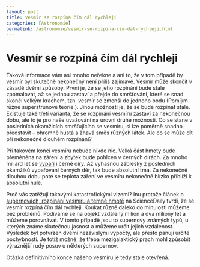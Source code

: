 ```yaml
---
layout: post
title: Vesmír se rozpíná čím dál rychleji
categories: [Astronomie]
permalink: /astronomie/vesmir-se-rozpina-cim-dal-rychleji.html
---
```

# Vesmír se rozpíná čím dál rychleji

Taková informace vám asi mnoho neřekne a ani to, že v tom případě by vesmír byl skutečně nekonečný není příliš zajímavé. Vesmír může skončit v zásadě dvěmi způsoby. První je, že se jeho rozpínání bude stále zpomalovat, až se jednou zastaví a přejde do smršťování, které se snad skončí velkým krachem, tzn. vesmír se zmenší do jednoho bodu (Pomíjím různé superstrunové teorie.). Jinou možností je, že se bude rozpínat stále. Existuje také třetí varianta, že se rozpínání vesmíru zastaví za nekonečnou dobu, ale to je pro naše uvažování na úrovni druhé možnosti. Co se stane v posledních okamžicích smršťujícího se vesmíru, si lze poměrně snadno představit – ohromně hustá a žhavá směs různých látek. Ale co se může dít při nekonečně dlouhém rozpínání?

Při takovém konci vesmíru nebude nikde nic. Velká část hmoty bude přeměněna na záření a zbytek bude pohlcen v černých dírách. Za mnoho miliard let se [vypaří](http://www.aldebaran.cz/astrofyzika/hvezdy/stars_4.html#Hawking) i černé díry. Až vyhasnou záblesky z posledních okamžiků vypařování černých děr, tak bude absolutní tma. Za nekonečně dlouhou dobu poté se teplota záření ve vesmíru nekonečně blízko přiblíží k absolutní nule.

Proč vás zatěžuji takovými katastrofickými vizemi? Inu protože článek o [supernovách, rozpínaní vesmíru a temné hmotě](http://www.sciencedaily.com/releases/2003/09/030917072822.htm) na ScienceDaily tvrdí, že se vesmír rozpíná čím dál rychleji. Koukat různě daleko do minulosti můžeme bez problémů. Podíváme se na objekt vzdálený milión a dva milióny let a můžeme porovnávat. V tomto případě jsou to supernovy známých typů, u kterých známe skutečnou jasnost a můžeme určit jejich vzdálenost. Výsledek byl potvrzen dvěmi nezávislými výpočty, ale přesto panují určité pochybnosti. Je totiž možné, že třeba mezigalaktický prach mohl způsobit výraznější rudý posuv u některých supernov.

Otázka definitivního konce našeho vesmíru je tedy stále otevřená.

